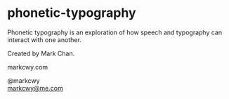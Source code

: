 # phonetic-typography

Phonetic typography is an exploration of how speech and typography can interact with one another.

Created by Mark Chan.

markcwy.com 

@markcwy <br>
markcwy@me.com
